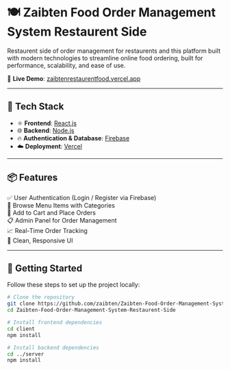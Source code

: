 # 🍽️ Zaibten Food Order Management System Restaurent Side

Restaurent side of order management for restaurents and this platform built with modern technologies to streamline online food ordering, built for performance, scalability, and ease of use.

🚀 **Live Demo**: [zaibtenrestaurentfood.vercel.app](https://zaibtenrestaurentfood.vercel.app)

---

## 🔧 Tech Stack

- ⚛️ **Frontend**: [React.js](https://reactjs.org/)
- 🌐 **Backend**: [Node.js](https://nodejs.org/)
- 🔥 **Authentication & Database**: [Firebase](https://firebase.google.com/)
- ☁️ **Deployment**: [Vercel](https://vercel.com/)

---

## 📦 Features

✅ User Authentication (Login / Register via Firebase)  
🍔 Browse Menu Items with Categories  
🛒 Add to Cart and Place Orders  
📋 Admin Panel for Order Management  
📈 Real-Time Order Tracking  
🎨 Clean, Responsive UI


---

## 🚀 Getting Started

Follow these steps to set up the project locally:

```bash
# Clone the repository
git clone https://github.com/zaibten/Zaibten-Food-Order-Management-System-Restaurent-Side.git
cd Zaibten-Food-Order-Management-System-Restaurent-Side

# Install frontend dependencies
cd client
npm install

# Install backend dependencies
cd ../server
npm install

